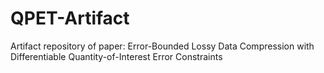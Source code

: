 # QPET-Artifact
Artifact repository of paper: Error-Bounded Lossy Data Compression with Differentiable Quantity-of-Interest Error Constraints
